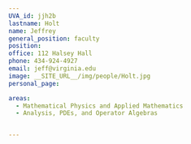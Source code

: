 ```yaml
---
UVA_id: jjh2b
lastname: Holt
name: Jeffrey
general_position: faculty
position:
office: 112 Halsey Hall
phone: 434-924-4927
email: jeff@virginia.edu
image: __SITE_URL__/img/people/Holt.jpg
personal_page:

areas:
  - Mathematical Physics and Applied Mathematics
  - Analysis, PDEs, and Operator Algebras


---
```

